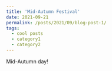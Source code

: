 ```yaml
---
title: 'Mid-Autumn Festival'
date: 2021-09-21
permalink: /posts/2021/09/blog-post-1/
tags:
  - cool posts
  - category1
  - category2
---
```


Mid-Autumn day!
